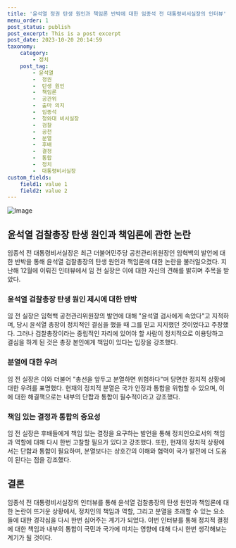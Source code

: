 ```yaml
---
title: '윤석열 정권 탄생 원인과 책임론 반박에 대한 임종석 전 대통령비서실장의 인터뷰'
menu_order: 1
post_status: publish
post_excerpt: This is a post excerpt
post_date: 2023-10-20 20:14:59
taxonomy:
    category:
        - 정치
    post_tag:
        - 윤석열
        -  정권
        -  탄생 원인
        -  책임론
        -  공관위
        -  출마 의지
        -  임종석
        -  청와대 비서실장
        -  검찰
        -  공천
        -  분열
        -  후배
        -  결정
        -  통합
        -  정치
        -  대통령비서실장
custom_fields:
    field1: value 1
    field2: value 2
---
```


![Image](https://imgnews.pstatic.net/image/032/2024/02/07/0003277854_001_20240207082601240.jpeg?type=w647)


## 윤석열 검찰총장 탄생 원인과 책임론에 관한 논란

임종석 전 대통령비서실장은 최근 더불어민주당 공천관리위원장인 임혁백의 발언에 대한 반박을 통해 윤석열 검찰총장의 탄생 원인과 책임론에 대한 논란을 불러일으켰다. 지난해 12월에 이뤄진 인터뷰에서 임 전 실장은 이에 대한 자신의 견해를 밝히며 주목을 받았다.

### 윤석열 검찰총장 탄생 원인 제시에 대한 반박

임 전 실장은 임혁백 공천관리위원장의 발언에 대해 "윤석열 검사에게 속았다"고 지적하며, 당시 윤석열 총장이 정치적인 결심을 했을 때 그를 믿고 지지했던 것이었다고 주장했다. 그러나 검찰총장이라는 중립적인 자리에 있어야 할 사람이 정치적으로 이용당하고 결심을 하게 된 것은 총장 본인에게 책임이 있다는 입장을 강조했다.

### 분열에 대한 우려

임 전 실장은 이와 더불어 "총선을 앞두고 분열하면 위험하다"며 당면한 정치적 상황에 대한 우려를 표명했다. 현재의 정치적 분열은 국가 안정과 통합을 위협할 수 있으며, 이에 대한 해결책으로는 내부의 단합과 통합이 필수적이라고 강조했다.

### 책임 있는 결정과 통합의 중요성

임 전 실장은 후배들에게 책임 있는 결정을 요구하는 발언을 통해 정치인으로서의 책임과 역할에 대해 다시 한번 고찰할 필요가 있다고 강조했다. 또한, 현재의 정치적 상황에서는 단합과 통합이 필요하며, 분열보다는 상호간의 이해와 협력이 국가 발전에 더 도움이 된다는 점을 강조했다.

## 결론

임종석 전 대통령비서실장의 인터뷰를 통해 윤석열 검찰총장의 탄생 원인과 책임론에 대한 논란이 뜨거운 상황에서, 정치인의 책임과 역할, 그리고 분열을 초래할 수 있는 요소들에 대한 경각심을 다시 한번 심어주는 계기가 되었다. 이번 인터뷰를 통해 정치적 결정에 대한 책임과 내부의 통합이 국민과 국가에 미치는 영향에 대해 다시 한번 생각해보는 계기가 될 것이다.
